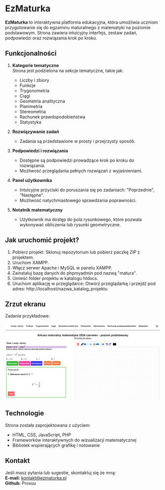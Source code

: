 
# EzMaturka

**EzMaturka** to interaktywna platforma edukacyjna, która umożliwia uczniom przygotowanie się do egzaminu maturalnego z matematyki na poziomie podstawowym. Strona zawiera intuicyjny interfejs, zestaw zadań, podpowiedzi oraz rozwiązania krok po kroku.

<h2>Funkcjonalności</h2>

1. **Kategorie tematyczne**  
   Strona jest podzielona na sekcje tematyczne, takie jak:  
   - Liczby i zbiory  
   - Funkcje  
   - Trygonometria  
   - Ciągi  
   - Geometria analityczna  
   - Planimetria  
   - Stereometria  
   - Rachunek prawdopodobieństwa  
   - Statystyka  

2. **Rozwiązywanie zadań**  
   - Zadania są przedstawione w prosty i przejrzysty sposób.  

3. **Podpowiedzi i rozwiązania**  
   - Dostępne są podpowiedzi prowadzące krok po kroku do rozwiązania.  
   - Możliwość przeglądania pełnych rozwiązań z wyjaśnieniami. 

4. **Panel użytkownika**  
   - Intuicyjne przyciski do poruszania się po zadaniach: "Poprzednie", "Następne".  
   - Możliwość natychmiastowego sprawdzania poprawności.

5. **Notatnik matematyczny**  
   - Użytkownik ma dostęp do pola rysunkowego, które pozwala wykonywać obliczenia lub rysunki geometryczne.  

<h2>Jak uruchomić projekt?</h2>

1. Pobierz projekt: Sklonuj repozytorium lub pobierz paczkę ZIP z projektem.
2. Uruchom XAMPP.
3. Włącz serwer Apache i MySQL w panelu XAMPP.
4. Zainstaluj bazę danych do phpmyadmin pod nazwą "matura".
5. Umieść folder projektu w katalogu htdocs.
3. Uruchom aplikację w przeglądarce: Otwórz przeglądarkę i przejdź pod adres: http://localhost/nazwa_katalog_projektu

<h2>Zrzut ekranu</h2>

Zadanie przykładowe:  

![Przykładowy widok strony z zadaniem](image.png)

<h2>Technologie</h2>

Strona została zaprojektowana z użyciem:  
- HTML, CSS, JavaScript, PHP  
- Frameworków interaktywnych do wizualizacji matematycznej  
- Bibliotek wspierających grafikę i notowanie  

<h2>Kontakt</h2>

Jeśli masz pytania lub sugestie, skontaktuj się ze mną:  
**E-mail:** kontakt@ezmaturka.pl  
**Github:** Proxuu  
